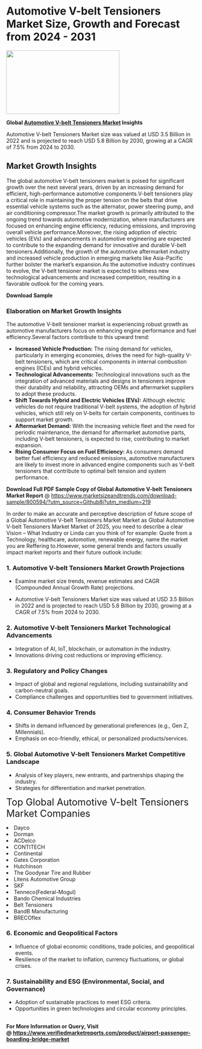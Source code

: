 <H1>Automotive V-belt Tensioners Market Size, Growth and Forecast from 2024 - 2031</H1><img class="aligncenter size-medium wp-image-584254" src="https://thirdeyenews.in/wp-content/uploads/2024/09/Global-Market-Research-300x168.jpeg" alt="" width="300" height="168" /><p><strong>Global&nbsp;<a href="https://www.marketsizeandtrends.com/download-sample/800594/?utm_source=Github8j?utm_medium=219">Automotive V-belt Tensioners Market</a> Insights</strong></p><p>Automotive V-belt Tensioners Market size was valued at USD 3.5 Billion in 2022 and is projected to reach USD 5.8 Billion by 2030, growing at a CAGR of 7.5% from 2024 to 2030.</p><p><h2>Market Growth Insights</h2> <p>The global automotive V-belt tensioners market is poised for significant growth over the next several years, driven by an increasing demand for efficient, high-performance automotive components.V-belt tensioners play a critical role in maintaining the proper tension on the belts that drive essential vehicle systems such as the alternator, power steering pump, and air conditioning compressor.The market growth is primarily attributed to the ongoing trend towards automotive modernization, where manufacturers are focused on enhancing engine efficiency, reducing emissions, and improving overall vehicle performance.Moreover, the rising adoption of electric vehicles (EVs) and advancements in automotive engineering are expected to contribute to the expanding demand for innovative and durable V-belt tensioners.Additionally, the growth of the automotive aftermarket industry and increased vehicle production in emerging markets like Asia-Pacific further bolster the market’s expansion.As the automotive industry continues to evolve, the V-belt tensioner market is expected to witness new technological advancements and increased competition, resulting in a favorable outlook for the coming years.</p> <p><strong>Download Sample</strong></p> <h3>Elaboration on Market Growth Insights</h3> <p>The automotive V-belt tensioner market is experiencing robust growth as automotive manufacturers focus on enhancing engine performance and fuel efficiency.Several factors contribute to this upward trend: <ul> <li><strong>Increased Vehicle Production:</strong> The rising demand for vehicles, particularly in emerging economies, drives the need for high-quality V-belt tensioners, which are critical components in internal combustion engines (ICEs) and hybrid vehicles.</li> <li><strong>Technological Advancements:</strong> Technological innovations such as the integration of advanced materials and designs in tensioners improve their durability and reliability, attracting OEMs and aftermarket suppliers to adopt these products.</li> <li><strong>Shift Towards Hybrid and Electric Vehicles (EVs):</strong> Although electric vehicles do not require traditional V-belt systems, the adoption of hybrid vehicles, which still rely on V-belts for certain components, continues to support market growth.</li> <li><strong>Aftermarket Demand:</strong> With the increasing vehicle fleet and the need for periodic maintenance, the demand for aftermarket automotive parts, including V-belt tensioners, is expected to rise, contributing to market expansion.</li> <li><strong>Rising Consumer Focus on Fuel Efficiency:</strong> As consumers demand better fuel efficiency and reduced emissions, automotive manufacturers are likely to invest more in advanced engine components such as V-belt tensioners that contribute to optimal belt tension and system performance.</li> </ul> </p> <p><span class=""><strong>Download Full PDF Sample Copy of Global Automotive V-belt Tensioners Market Report</strong> @ <a href="https://www.marketsizeandtrends.com/download-sample/800594/?utm_source=Github8j?utm_medium=219" target="_blank">https://www.marketsizeandtrends.com/download-sample/800594/?utm_source=Github8j?utm_medium=219</a></span></p><p>In order to make an accurate and perceptive description of future scope of a Global&nbsp;Automotive V-belt Tensioners Market Market as Global&nbsp;Automotive V-belt Tensioners Market Market of 2025, you need to describe a clear Vision &ndash; What Industry or Linda can you think of for example: Quote from a Technology, healthcare, automotive, renewable energy, name the market you are Reffering to.However, some general trends and factors usually impact market reports and their future outlook include:</p><h3>1.&nbsp;<strong>Automotive V-belt Tensioners Market Growth Projections</strong></h3><ul><li>Examine market size trends, revenue estimates and CAGR (Compounded Annual Growth Rate) projections.</li><li><p>Automotive V-belt Tensioners Market size was valued at USD 3.5 Billion in 2022 and is projected to reach USD 5.8 Billion by 2030, growing at a CAGR of 7.5% from 2024 to 2030.</p></li></ul><h3>2.&nbsp;<strong>Automotive V-belt Tensioners Market Technological Advancements</strong></h3><ul><li>Integration of AI, IoT, blockchain, or automation in the industry.</li><li>Innovations driving cost reductions or improving efficiency.</li></ul><h3>3.&nbsp;<strong>Regulatory and Policy Changes</strong></h3><ul><li>Impact of global and regional regulations, including sustainability and carbon-neutral goals.</li><li>Compliance challenges and opportunities tied to government initiatives.</li></ul><h3>4.&nbsp;<strong>Consumer Behavior Trends</strong></h3><ul><li>Shifts in demand influenced by generational preferences (e.g., Gen Z, Millennials).</li><li>Emphasis on eco-friendly, ethical, or personalized products/services.</li></ul><h3>5.&nbsp;<strong>Global Automotive V-belt Tensioners Market Competitive Landscape</strong></h3><ul><li>Analysis of key players, new entrants, and partnerships shaping the industry.</li><li>Strategies for differentiation and market penetration.</li></ul><p data-pm-slice="1 1 []"><span style="color: inherit; font-family: inherit; font-size: 25px;">Top Global Automotive V-belt Tensioners Market Companies</span></p><div class="" data-test-id=""><p><li>Dayco</li><li> Dorman</li><li> ACDelco</li><li> CONTITECH</li><li> Continental</li><li> Gates Corporation</li><li> Hutchinson</li><li> The Goodyear Tire and Rubber</li><li> Litens Automotive Group</li><li> SKF</li><li> Tenneco(Federal-Mogul)</li><li> Bando Chemical Industries</li><li> Belt Tensioners</li><li> BandB Manufacturing</li><li> BRECOflex</li></p></div><h3>6.&nbsp;<strong>Economic and Geopolitical Factors</strong></h3><ul><li>Influence of global economic conditions, trade policies, and geopolitical events.</li><li>Resilience of the market to inflation, currency fluctuations, or global crises.</li></ul><h3>7.&nbsp;<strong>Sustainability and ESG (Environmental, Social, and Governance)</strong></h3><ul><li>Adoption of sustainable practices to meet ESG criteria.</li><li>Opportunities in green technologies and circular economy principles.</li></ul><h2><strong style="font-size: 14px;">For More Information or Query, Visit @&nbsp;</strong><a style="background-color: #ffffff; font-size: 14px;" href="https://www.marketsizeandtrends.com/report/automotive-v-belt-tensioners-market/" target="_blank">https://www.verifiedmarketreports.com/product/airport-passenger-boarding-bridge-market</a></h2>